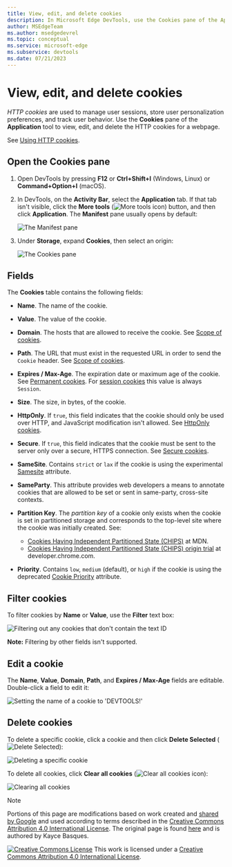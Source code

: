 ```yaml
---
title: View, edit, and delete cookies
description: In Microsoft Edge DevTools, use the Cookies pane of the Application tool to view, edit, and delete the HTTP cookies for a webpage.  HTTP cookies are used to manage user sessions, store user personalization preferences, and track user behavior.
author: MSEdgeTeam
ms.author: msedgedevrel
ms.topic: conceptual
ms.service: microsoft-edge
ms.subservice: devtools
ms.date: 07/21/2023
---
```

<!-- Copyright Kayce Basques

   Licensed under the Apache License, Version 2.0 (the "License");
   you may not use this file except in compliance with the License.
   You may obtain a copy of the License at

       https://www.apache.org/licenses/LICENSE-2.0

   Unless required by applicable law or agreed to in writing, software
   distributed under the License is distributed on an "AS IS" BASIS,
   WITHOUT WARRANTIES OR CONDITIONS OF ANY KIND, either express or implied.
   See the License for the specific language governing permissions and
   limitations under the License.  -->
# View, edit, and delete cookies

_HTTP cookies_ are used to manage user sessions, store user personalization preferences, and track user behavior.  Use the **Cookies** pane of the **Application** tool to view, edit, and delete the HTTP cookies for a webpage.

See [Using HTTP cookies](https://developer.mozilla.org/docs/Web/HTTP/Cookies).


<!-- ====================================================================== -->
## Open the Cookies pane

1. Open DevTools by pressing **F12** or **Ctrl+Shift+I** (Windows, Linux) or **Command+Option+I** (macOS).

1. In DevTools, on the **Activity Bar**, select the **Application** tab.  If that tab isn't visible, click the **More tools** (![More tools icon](./cookies-images/more-tools-icon.png)) button, and then click **Application**. The **Manifest** pane usually opens by default:

   ![The Manifest pane](./cookies-images/pick-application-no-manifest.png)

1. Under **Storage**, expand **Cookies**, then select an origin:

   ![The Cookies pane](./cookies-images/open-cookies-select-source.png)


<!-- ====================================================================== -->
## Fields

The **Cookies** table contains the following fields:

*  **Name**.  The name of the cookie.

*  **Value**.  The value of the cookie.

*  **Domain**.  The hosts that are allowed to receive the cookie.  See [Scope of cookies](https://developer.mozilla.org/docs/Web/HTTP/Cookies#Scope_of_cookies).

*  **Path**.  The URL that must exist in the requested URL in order to send the `Cookie` header.  See [Scope of cookies](https://developer.mozilla.org/docs/Web/HTTP/Cookies#Scope_of_cookies).

*  **Expires / Max-Age**.  The expiration date or maximum age of the cookie.  See [Permanent cookies](https://developer.mozilla.org/docs/Web/HTTP/Cookies#Permanent_cookies).  For [session cookies](https://developer.mozilla.org/docs/Web/HTTP/Cookies#Session_cookies) this value is always `Session`.

*  **Size**.  The size, in bytes, of the cookie.

*  **HttpOnly**.  If `true`, this field indicates that the cookie should only be used over HTTP, and JavaScript modification isn't allowed.  See [HttpOnly cookies](https://developer.mozilla.org/docs/Web/HTTP/Cookies#Secure_and_HttpOnly_cookies).

*  **Secure**.  If `true`, this field indicates that the cookie must be sent to the server only over a secure, HTTPS connection.  See [Secure cookies](https://developer.mozilla.org/docs/Web/HTTP/Cookies#Secure_and_HttpOnly_cookies).

*  **SameSite**.  Contains `strict` or `lax` if the cookie is using the experimental [Samesite](https://developer.mozilla.org/docs/Web/HTTP/Cookies#SameSite_cookies) attribute.

*  **SameParty**. This attribute provides web developers a means to annotate cookies that are allowed to be set or sent in same-party, cross-site contexts. 

*  **Partition Key**. The _partition key_ of a cookie only exists when the cookie is set in partitioned storage and corresponds to the top-level site where the cookie was initially created. See:

   * [Cookies Having Independent Partitioned State (CHIPS)](https://developer.mozilla.org/docs/Web/Privacy/Guides/Privacy_sandbox/Partitioned_cookies) at MDN.
   * [Cookies Having Independent Partitioned State (CHIPS) origin trial](https://developer.chrome.com/blog/chips-origin-trial/)<!-- todo: developer.chrome.com ok? --> at developer.chrome.com.

*  **Priority**.  Contains `low`, `medium` (default), or `high` if the cookie is using the deprecated [Cookie Priority](https://bugs.chromium.org/p/chromium/issues/detail?id=232693) attribute.


<!-- ====================================================================== -->
## Filter cookies

To filter cookies by **Name** or **Value**, use the **Filter** text box:

![Filtering out any cookies that don't contain the text ID](./cookies-images/filter-cookies-name.png)

**Note:** Filtering by other fields isn't supported.

<!-- ====================================================================== -->
## Edit a cookie

The **Name**, **Value**, **Domain**, **Path**, and **Expires / Max-Age** fields are editable.  Double-click a field to edit it:

![Setting the name of a cookie to 'DEVTOOLS!'](./cookies-images/rename-cookie.png)

<!-- ====================================================================== -->
## Delete cookies

To delete a specific cookie, click a cookie and then click **Delete Selected** (![Delete Selected](./cookies-images/delete-cookie-icon.png)):

![Deleting a specific cookie](./cookies-images/delete-selected-cookie.png)

To delete all cookies, click **Clear all cookies** (![Clear all cookies icon](./cookies-images/clear-all-cookies-icon.png)):

![Clearing all cookies](./cookies-images/clear-all-cookies.png)



<!-- ====================================================================== -->
> [!NOTE]
> Portions of this page are modifications based on work created and [shared by Google](https://developers.google.com/terms/site-policies) and used according to terms described in the [Creative Commons Attribution 4.0 International License](https://creativecommons.org/licenses/by/4.0).
> The original page is found [here](https://developer.chrome.com/docs/devtools/application/cookies) and is authored by Kayce Basques.

[![Creative Commons License](../../media/cc-logo/88x31.png)](https://creativecommons.org/licenses/by/4.0)
This work is licensed under a [Creative Commons Attribution 4.0 International License](https://creativecommons.org/licenses/by/4.0).
